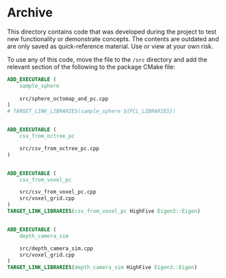 # Archive

This directory contains code that was developed during the project to test new functionality or demonstrate concepts. The contents are outdated and are only saved as quick-reference material. Use or view at your own risk.

To use any of this code, move the file to the `/src` directory and add the relevant section of the following to the package CMake file:

```CMake
ADD_EXECUTABLE (
    sample_sphere 
    
    src/sphere_octomap_and_pc.cpp
)
# TARGET_LINK_LIBRARIES(sample_sphere ${PCL_LIBRARIES})


ADD_EXECUTABLE ( 
    csv_from_octree_pc 

    src/csv_from_octree_pc.cpp
)


ADD_EXECUTABLE (
    csv_from_voxel_pc

    src/csv_from_voxel_pc.cpp
    src/voxel_grid.cpp
)
TARGET_LINK_LIBRARIES(csv_from_voxel_pc HighFive Eigen3::Eigen)


ADD_EXECUTABLE (
    depth_camera_sim 

    src/depth_camera_sim.cpp
    src/voxel_grid.cpp
)
TARGET_LINK_LIBRARIES(depth_camera_sim HighFive Eigen3::Eigen)
```
